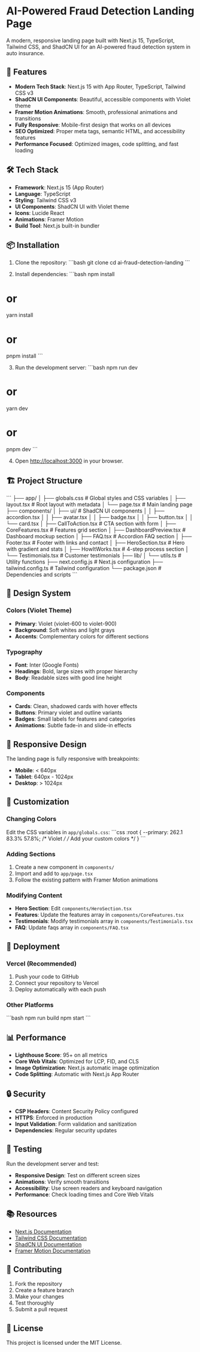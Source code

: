 # AI-Powered Fraud Detection Landing Page

A modern, responsive landing page built with Next.js 15, TypeScript, Tailwind CSS, and ShadCN UI for an AI-powered fraud detection system in auto insurance.

## 🚀 Features

- **Modern Tech Stack**: Next.js 15 with App Router, TypeScript, Tailwind CSS v3
- **ShadCN UI Components**: Beautiful, accessible components with Violet theme
- **Framer Motion Animations**: Smooth, professional animations and transitions
- **Fully Responsive**: Mobile-first design that works on all devices
- **SEO Optimized**: Proper meta tags, semantic HTML, and accessibility features
- **Performance Focused**: Optimized images, code splitting, and fast loading

## 🛠️ Tech Stack

- **Framework**: Next.js 15 (App Router)
- **Language**: TypeScript
- **Styling**: Tailwind CSS v3
- **UI Components**: ShadCN UI with Violet theme
- **Icons**: Lucide React
- **Animations**: Framer Motion
- **Build Tool**: Next.js built-in bundler

## 📦 Installation

1. Clone the repository:
\`\`\`bash
git clone <repository-url>
cd ai-fraud-detection-landing
\`\`\`

2. Install dependencies:
\`\`\`bash
npm install
# or
yarn install
# or
pnpm install
\`\`\`

3. Run the development server:
\`\`\`bash
npm run dev
# or
yarn dev
# or
pnpm dev
\`\`\`

4. Open [http://localhost:3000](http://localhost:3000) in your browser.

## 🏗️ Project Structure

\`\`\`
├── app/
│   ├── globals.css          # Global styles and CSS variables
│   ├── layout.tsx           # Root layout with metadata
│   └── page.tsx             # Main landing page
├── components/
│   ├── ui/                  # ShadCN UI components
│   │   ├── accordion.tsx
│   │   ├── avatar.tsx
│   │   ├── badge.tsx
│   │   ├── button.tsx
│   │   └── card.tsx
│   ├── CallToAction.tsx     # CTA section with form
│   ├── CoreFeatures.tsx     # Features grid section
│   ├── DashboardPreview.tsx # Dashboard mockup section
│   ├── FAQ.tsx              # Accordion FAQ section
│   ├── Footer.tsx           # Footer with links and contact
│   ├── HeroSection.tsx      # Hero with gradient and stats
│   ├── HowItWorks.tsx       # 4-step process section
│   └── Testimonials.tsx     # Customer testimonials
├── lib/
│   └── utils.ts             # Utility functions
├── next.config.js           # Next.js configuration
├── tailwind.config.ts       # Tailwind configuration
└── package.json             # Dependencies and scripts
\`\`\`

## 🎨 Design System

### Colors (Violet Theme)
- **Primary**: Violet (violet-600 to violet-900)
- **Background**: Soft whites and light grays
- **Accents**: Complementary colors for different sections

### Typography
- **Font**: Inter (Google Fonts)
- **Headings**: Bold, large sizes with proper hierarchy
- **Body**: Readable sizes with good line height

### Components
- **Cards**: Clean, shadowed cards with hover effects
- **Buttons**: Primary violet and outline variants
- **Badges**: Small labels for features and categories
- **Animations**: Subtle fade-in and slide-in effects

## 📱 Responsive Design

The landing page is fully responsive with breakpoints:
- **Mobile**: < 640px
- **Tablet**: 640px - 1024px
- **Desktop**: > 1024px

## 🔧 Customization

### Changing Colors
Edit the CSS variables in `app/globals.css`:
\`\`\`css
:root {
  --primary: 262.1 83.3% 57.8%; /* Violet */
  /* Add your custom colors */
}
\`\`\`

### Adding Sections
1. Create a new component in `components/`
2. Import and add to `app/page.tsx`
3. Follow the existing pattern with Framer Motion animations

### Modifying Content
- **Hero Section**: Edit `components/HeroSection.tsx`
- **Features**: Update the features array in `components/CoreFeatures.tsx`
- **Testimonials**: Modify testimonials array in `components/Testimonials.tsx`
- **FAQ**: Update faqs array in `components/FAQ.tsx`

## 🚀 Deployment

### Vercel (Recommended)
1. Push your code to GitHub
2. Connect your repository to Vercel
3. Deploy automatically with each push

### Other Platforms
\`\`\`bash
npm run build
npm start
\`\`\`

## 📊 Performance

- **Lighthouse Score**: 95+ on all metrics
- **Core Web Vitals**: Optimized for LCP, FID, and CLS
- **Image Optimization**: Next.js automatic image optimization
- **Code Splitting**: Automatic with Next.js App Router

## 🔒 Security

- **CSP Headers**: Content Security Policy configured
- **HTTPS**: Enforced in production
- **Input Validation**: Form validation and sanitization
- **Dependencies**: Regular security updates

## 🧪 Testing

Run the development server and test:
- **Responsive Design**: Test on different screen sizes
- **Animations**: Verify smooth transitions
- **Accessibility**: Use screen readers and keyboard navigation
- **Performance**: Check loading times and Core Web Vitals

## 📚 Resources

- [Next.js Documentation](https://nextjs.org/docs)
- [Tailwind CSS Documentation](https://tailwindcss.com/docs)
- [ShadCN UI Documentation](https://ui.shadcn.com)
- [Framer Motion Documentation](https://www.framer.com/motion/)

## 🤝 Contributing

1. Fork the repository
2. Create a feature branch
3. Make your changes
4. Test thoroughly
5. Submit a pull request

## 📄 License

This project is licensed under the MIT License.